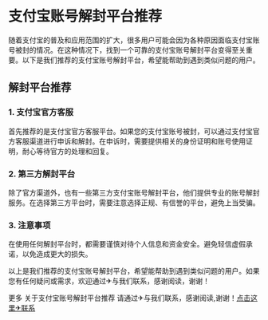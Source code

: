 # 支付宝账号解封平台推荐

随着支付宝的普及和应用范围的扩大，很多用户可能会因为各种原因面临支付宝账号被封的情况。在这种情况下，找到一个可靠的支付宝账号解封平台变得至关重要。以下是我们推荐的支付宝账号解封平台，希望能帮助到遇到类似问题的用户。

## 解封平台推荐

### 1. 支付宝官方客服

首先推荐的是支付宝官方客服平台。如果您的支付宝账号被封，可以通过支付宝官方客服渠道进行申诉和解封。在申诉时，需要提供相关的身份证明和账号使用证明，耐心等待官方的处理和回复。

### 2. 第三方解封平台

除了官方渠道外，也有一些第三方支付宝账号解封平台，他们提供专业的账号解封服务。在选择第三方平台时，需要注意选择正规、有信誉的平台，避免上当受骗。

### 3. 注意事项

在使用任何解封平台时，都需要谨慎对待个人信息和资金安全。避免轻信虚假承诺，以免造成更大的损失。

以上是我们推荐的支付宝账号解封平台，希望能帮助到遇到类似问题的用户。如果您有任何疑问或需求，欢迎通过✈与我们联系，感谢阅读，谢谢！

更多 关于支付宝账号解封平台推荐 请通过✈与我们联系，感谢阅读,谢谢！[点击这里✈联系](https://t.me/LM999bot)